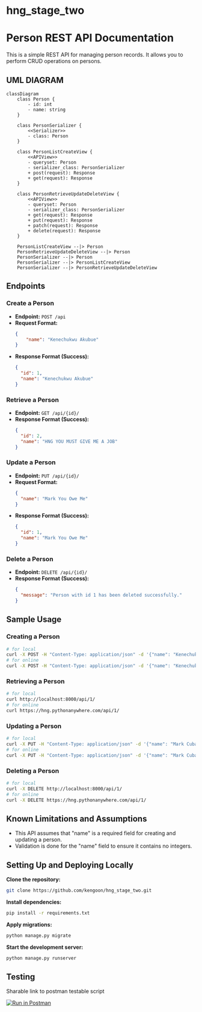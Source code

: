 # hng_stage_two
# Person REST API Documentation

This is a simple REST API for managing person records. It allows you to perform CRUD operations on persons.

## UML DIAGRAM
```mermaid
classDiagram
    class Person {
        - id: int
        - name: string
    }

    class PersonSerializer {
        <<Serializer>>
        - class: Person
    }

    class PersonListCreateView {
        <<APIView>>
        - queryset: Person
        - serializer_class: PersonSerializer
        + post(request): Response
        + get(request): Response
    }

    class PersonRetrieveUpdateDeleteView {
        <<APIView>>
        - queryset: Person
        - serializer_class: PersonSerializer
        + get(request): Response
        + put(request): Response
        + patch(request): Response
        + delete(request): Response
    }
    
    PersonListCreateView --|> Person
    PersonRetrieveUpdateDeleteView --|> Person
    PersonSerializer --|> Person
    PersonSerializer --|> PersonListCreateView
    PersonSerializer --|> PersonRetrieveUpdateDeleteView
```

## Endpoints

### Create a Person
- **Endpoint:** `POST /api`
- **Request Format:**
  ```json
  {
      "name": "Kenechukwu Akubue"
  }
  ```
- **Response Format (Success):**
  ```json
  {
    "id": 1,
    "name": "Kenechukwu Akubue"
  }
  ```

### Retrieve a Person
- **Endpoint:** `GET /api/{id}/`
- **Response Format (Success):**
  ```json
  {
    "id": 2,
    "name": "HNG YOU MUST GIVE ME A JOB"
  }
  ```

### Update a Person
- **Endpoint:** `PUT /api/{id}/`
- **Request Format:**
  ```json
  {
    "name": "Mark You Owe Me"
  }
  ```
- **Response Format (Success):**
  ```json
  {
    "id": 1,
    "name": "Mark You Owe Me"
  }
  ```

### Delete a Person
- **Endpoint:** `DELETE /api/{id}/`
- **Response Format (Success):**
  ```json
  {
    "message": "Person with id 1 has been deleted successfully."
  }
  ```

## Sample Usage
### Creating a Person
```bash
# for local
curl -X POST -H "Content-Type: application/json" -d '{"name": "Kenechukwu Akubue"}' http://localhost:8000/api/
# for online
curl -X POST -H "Content-Type: application/json" -d '{"name": "Kenechukwu Akubue"}' https://hng.pythonanywhere.com/api/
```

### Retrieving a Person
```bash
# for local
curl http://localhost:8000/api/1/
# for online
curl https://hng.pythonanywhere.com/api/1/
```

### Updating a Person
```bash
# for local
curl -X PUT -H "Content-Type: application/json" -d '{"name": "Mark Cuban"}' http://localhost:8000/api/1/
# for online
curl -X PUT -H "Content-Type: application/json" -d '{"name": "Mark Cuban"}' https://hng.pythonanywhere.com/api/1/
```

### Deleting a Person
```bash
# for local
curl -X DELETE http://localhost:8000/api/1/
# for online
curl -X DELETE https://hng.pythonanywhere.com/api/1/
```

## Known Limitations and Assumptions
- This API assumes that "name" is a required field for creating and updating a person.
- Validation is done for the "name" field to ensure it contains no integers.

## Setting Up and Deploying Locally
**Clone the repository:**
```bash
git clone https://github.com/kengoon/hng_stage_two.git
```
**Install dependencies:**
```bash
pip install -r requirements.txt
```
**Apply migrations:**
```bash
python manage.py migrate
```
**Start the development server:**
```bash
python manage.py runserver
```

## Testing
Sharable link to postman testable script

[![Run in Postman](https://run.pstmn.io/button.svg)](https://app.getpostman.com/run-collection/25242424-2457cfde-dc89-4be8-9ff4-e633aa1f03ea?action=collection%2Ffork&source=rip_markdown&collection-url=entityId%3D25242424-2457cfde-dc89-4be8-9ff4-e633aa1f03ea%26entityType%3Dcollection%26workspaceId%3Dce72e59e-dddc-455f-870f-499894e7a2e9)
